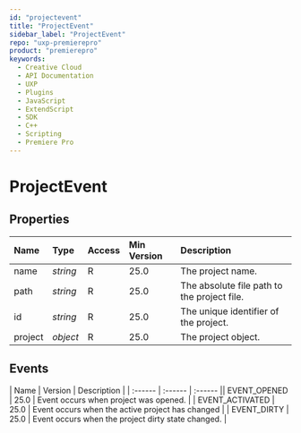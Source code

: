 ```yaml
---
id: "projectevent"
title: "ProjectEvent"
sidebar_label: "ProjectEvent"
repo: "uxp-premierepro"
product: "premierepro"
keywords:
  - Creative Cloud
  - API Documentation
  - UXP
  - Plugins
  - JavaScript
  - ExtendScript
  - SDK
  - C++
  - Scripting
  - Premiere Pro
---
```


# ProjectEvent  

## Properties

| Name | Type | Access | Min Version | Description |
| :------ | :------ | :------ | :------ | :------ |
| name | *string* | R | 25.0 | The project name. |
| path | *string* | R | 25.0 | The absolute file path to the project file. |
| id | *string* | R | 25.0 | The unique identifier of the project. |
| project | *object* | R | 25.0 | The project object. |

## Events

| Name | Version | Description |
| :------ | :------ | :------ || EVENT_OPENED | 25.0 | Event occurs when project was opened. |
| EVENT_ACTIVATED | 25.0 | Event occurs when the active project has changed |
| EVENT_DIRTY | 25.0 | Event occurs when the project dirty state changed. |
